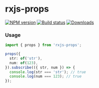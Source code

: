 rxjs-props
===

[![NPM version][npm-image]][npm-url]
[![Build status][travis-image]][travis-url]
[![Downloads][downloads-image]][downloads-url]

### Usage

```ts
import { props } from 'rxjs-props';

props({
  str: of('str'),
  num: of(123),
}).subscribe(({ str, num }) => {
  console.log(str === 'str'); // true
  console.log(num === 123); // true
});
```

[npm-image]: https://img.shields.io/npm/v/rxjs-props.svg?style=flat-square
[npm-url]: https://npmjs.org/package/rxjs-props
[travis-image]: https://img.shields.io/travis/kolodny/rxjs-props.svg?style=flat-square
[travis-url]: https://travis-ci.org/kolodny/rxjs-props
[downloads-image]: http://img.shields.io/npm/dm/rxjs-props.svg?style=flat-square
[downloads-url]: https://npmjs.org/package/rxjs-props
[min-size-image]: https://badgen.net/bundlephobia/min/rxjs-props?label=minified
[gzip-size-image]: https://badgen.net/bundlephobia/minzip/rxjs-props?label=gzip
[bundlephobia-url]: https://bundlephobia.com/result?p=rxjs-props
